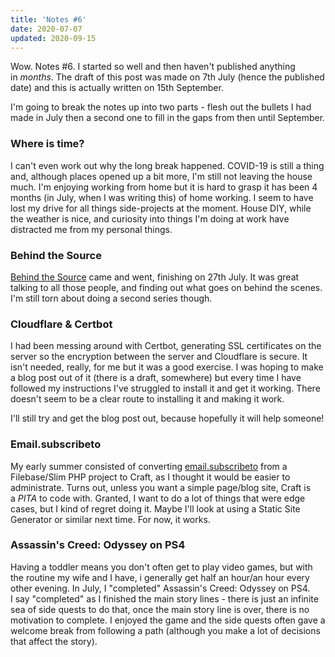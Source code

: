 ```yaml
---
title: 'Notes #6'
date: 2020-07-07
updated: 2020-09-15
---
```


Wow. Notes #6. I started so well and then haven't published anything in _months_. The draft of this post was made on 7th July (hence the published date) and this is actually written on 15th September.

I'm going to break the notes up into two parts - flesh out the bullets I had made in July then a second one to fill in the gaps from then until September.

### Where is time?

I can't even work out why the long break happened. COVID-19 is still a thing and, although places opened up a bit more, I'm still not leaving the house much. I'm enjoying working from home but it is hard to grasp it has been 4 months (in July, when I was writing this) of home working. I seem to have lost my drive for all things side-projects at the moment. House DIY, while the weather is nice, and curiosity into things I'm doing at work have distracted me from my personal things.

### Behind the Source

[Behind the Source](https://www.behindthesource.co.uk/) came and went, finishing on 27th July. It was great talking to all those people, and finding out what goes on behind the scenes. I'm still torn about doing a second series though.

### Cloudflare & Certbot

I had been messing around with Certbot, generating SSL certificates on the server so the encryption between the server and Cloudflare is secure. It isn't needed, really, for me but it was a good exercise. I was hoping to make a blog post out of it (there is a draft, somewhere) but every time I have followed my instructions I've struggled to install it and get it working. There doesn't seem to be a clear route to installing it and making it work.

I'll still try and get the blog post out, because hopefully it will help someone!

### Email.subscribeto

My early summer consisted of converting [email.subscribeto](https://email.subscribeto.at/) from a Filebase/Slim PHP project to Craft, as I thought it would be easier to administrate. Turns out, unless you want a simple page/blog site, Craft is a _PITA_ to code with. Granted, I want to do a lot of things that were edge cases, but I kind of regret doing it. Maybe I'll look at using a Static Site Generator or similar next time. For now, it works.

### Assassin's Creed: Odyssey on PS4

Having a toddler means you don't often get to play video games, but with the routine my wife and I have, i generally get half an hour/an hour every other evening. In July, I "completed" Assassin's Creed: Odyssey on PS4. I say "completed" as I finished the main story lines - there is just an infinite sea of side quests to do that, once the main story line is over, there is no motivation to complete. I enjoyed the game and the side quests often gave a welcome break from following a path (although you make a lot of decisions that affect the story).
